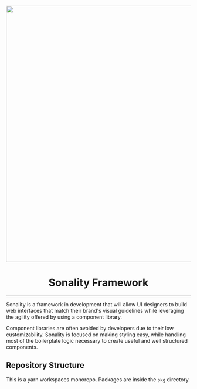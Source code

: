 <p align="center">
  <a href="https://github.com/lookeey/sonality">
    <img width="700" src="https://lookee.how/sonality.svg">
  </a>
</p>

<h1 align="center">
Sonality Framework
</h1>

---

Sonality is a framework in development that will allow UI designers to build web interfaces that match their brand's visual guidelines while leveraging the agility offered by using a component library.

Component libraries are often avoided by developers due to their low customizability. Sonality is focused on making styling easy, while handling most of the boilerplate logic necessary to create useful and well structured components.

## Repository Structure

This is a yarn workspaces monorepo. Packages are inside the `pkg` directory.
